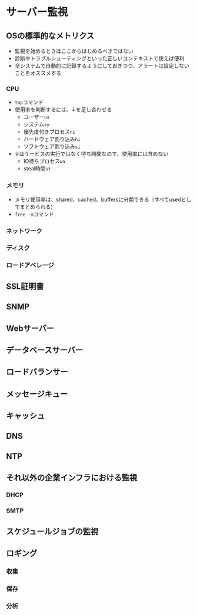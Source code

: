# サーバー監視

## OSの標準的なメトリクス

- 監視を始めるときはここからはじめるべきではない
- 診断やトラブルシューティングといった正しいコンテキストで使えば便利
- 全システムで自動的に記録するようにしておきつつ、アラートは設定しないことをオススメする

### CPU

- `top`コマンド
- 使用率を判断するには、↓を足し合わせる
  - ユーザー`us`
  - システム`sy`
  - 優先度付きプロセス`ni`
  - ハードウェア割り込み`hi`
  - ソフトウェア割り込み`si`
- ↓はサービスの実行ではなく待ち時間なので、使用率には含めない
  - IO待ちプロセス`wa`
  - steal時間`st`

### メモリ

- メモリ使用率は、shared、cached、buffersに分類できる（すべてusedとしてまとめられる）
- `free -m`コマンド

### ネットワーク

### ディスク

### ロードアベレージ

## SSL証明書

## SNMP

## Webサーバー

## データベースサーバー

## ロードバランサー

## メッセージキュー

## キャッシュ

## DNS

## NTP

## それ以外の企業インフラにおける監視

### DHCP

### SMTP

## スケジュールジョブの監視

## ロギング

### 収集

### 保存

### 分析
